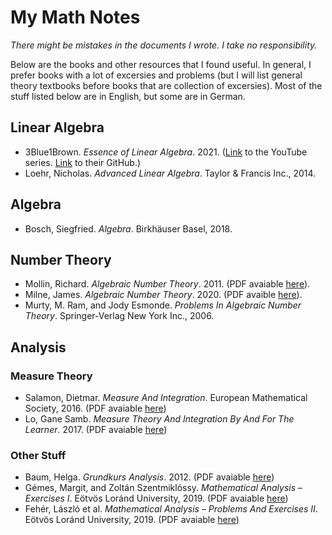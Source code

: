 # My Math Notes
*There might be mistakes in the documents I wrote. I take no responsibility.*

Below are the books and other resources that I found useful. In general, I prefer books with a lot of excersies and problems (but I will list general theory textbooks before books that are collection of excersies). Most of the stuff listed below are in English, but some are in German.

## Linear Algebra

* 3Blue1Brown. *Essence of Linear Algebra*. 2021. ([Link](https://www.youtube.com/playlist?list=PLZHQObOWTQDPD3MizzM2xVFitgF8hE_ab) to the YouTube series. [Link](https://github.com/3b1b) to their GitHub.)
* Loehr, Nicholas. *Advanced Linear Algebra*. Taylor & Francis Inc., 2014.

## Algebra

* Bosch, Siegfried. *Algebra*. Birkhäuser Basel, 2018.

## Number Theory

* Mollin, Richard. *Algebraic Number Theory*. 2011. (PDF avaiable [here](https://www.maths.ed.ac.uk/~v1ranick/papers/mollin.pdf)).
* Milne, James. *Algebraic Number Theory*. 2020. (PDF avaible [here](https://www.jmilne.org/math/CourseNotes/ANT.pdf)).
* Murty, M. Ram, and Jody Esmonde. *Problems In Algebraic Number Theory*. Springer-Verlag New York Inc., 2006.

## Analysis
### Measure Theory

* Salamon, Dietmar. *Measure And Integration*. European Mathematical Society, 2016. (PDF avaiable [here](https://people.math.ethz.ch/~salamon/PREPRINTS/measure.pdf))
* Lo, Gane Samb. *Measure Theory And Integration By And For The Learner*. 2017. (PDF avaiable [here](https://arxiv.org/pdf/1711.04625.pdf))

### Other Stuff

* Baum, Helga. *Grundkurs Analysis*. 2012. (PDF avaiable [here](https://www.mathematik.hu-berlin.de/%7Ebaum/Skript/Analysis-BA-WS11-Summe.pdf))
* Gémes, Margit, and Zoltán Szentmiklóssy. *Mathematical Analysis – Exercises I*. Eötvös Loránd University, 2019. (PDF avaiable [here](http://etananyag.ttk.elte.hu/FiLeS/downloads/4a_GemesSzentm_MathAnExI.pdf))
* Fehér, László et al. *Mathematical Analysis – Problems And Exercises II*. Eötvös Loránd University, 2019. (PDF avaiable [here](http://etananyag.ttk.elte.hu/FiLeS/downloads/4b_FeherKosToth_MathAnExII.pdf))
